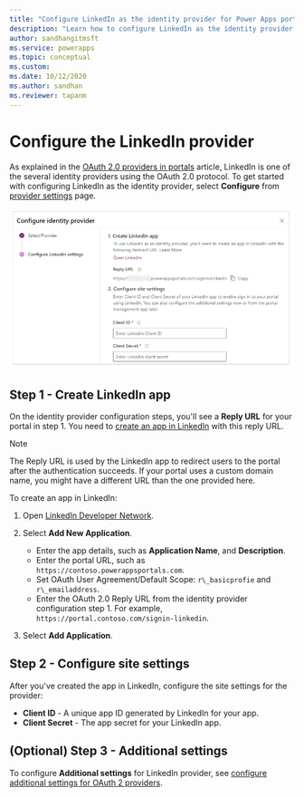 ```yaml
---
title: "Configure LinkedIn as the identity provider for Power Apps portals. | MicrosoftDocs"
description: "Learn how to configure LinkedIn as the identity provider for Power Apps portals."
author: sandhangitmsft
ms.service: powerapps
ms.topic: conceptual
ms.custom: 
ms.date: 10/12/2020
ms.author: sandhan
ms.reviewer: tapanm
---
```


# Configure the LinkedIn provider

As explained in the [OAuth 2.0 providers in portals](configure-oauth2-provider.md) article, LinkedIn is one of the several identity providers using the OAuth 2.0 protocol. To get started with configuring LinkedIn as the identity provider, select **Configure** from [provider settings](use-simplified-authentication-configuration.md#add-configure-or-delete-an-identity-provider) page.

![Configure the LinkedIn app](media/use-simplified-authentication-configuration/configure-linkedin.png "Configure the LinkedIn app")

## Step 1 - Create LinkedIn app

On the identity provider configuration steps, you'll see a **Reply URL** for your portal in step 1. You need to [create an app in LinkedIn](https://www.linkedin.com/developers/apps) with this reply URL.

> [!NOTE]
> The Reply URL is used by the LinkedIn app to redirect users to the portal after the authentication succeeds. If your portal uses a custom domain name, you might have a different URL than the one provided here.​

To create an app in LinkedIn:

1. Open [LinkedIn Developer Network](https://www.linkedin.com/secure/developer).  
2. Select **Add New Application**.

    - Enter the app details, such as **Application Name**, and **Description**.
    - Enter the portal URL, such as `https://contoso.powerappsportals.com`.
    - Set OAuth User Agreement/Default Scope: `r\_basicprofie` and `r\_emailaddress`.
    - Enter the OAuth 2.0 Reply URL from the identity provider configuration step 1. For example, `https://portal.contoso.com/signin-linkedin`.

3. Select **Add Application**.

## Step 2 - Configure site settings

After you've created the app in LinkedIn, configure the site settings for the provider:

- **Client ID** - A unique app ID generated by LinkedIn for your app.​
- **Client Secret** -  The app secret for your LinkedIn app.​

## (Optional) Step 3 - Additional settings

To configure **Additional settings** for LinkedIn provider, see [configure additional settings for OAuth 2 providers](configure-oauth2-settings.md).

